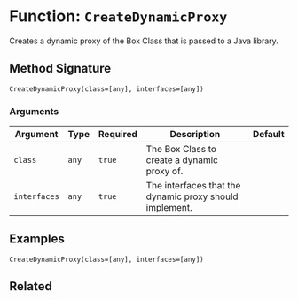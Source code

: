 [comment]: # (Note: This documentation is generated dynamically in the build process.  To modify the contents, change the javadoc on the _invoke method of the BIF class)

# Function: `CreateDynamicProxy`

Creates a dynamic proxy of the Box Class that is passed to a Java library.

## Method Signature
```
CreateDynamicProxy(class=[any], interfaces=[any])
```
### Arguments

| Argument | Type | Required | Description | Default |
|----------|------|----------|-------------|---------|
| `class` | `any` | `true` | The Box Class to create a dynamic proxy of. |  |
| `interfaces` | `any` | `true` | The interfaces that the dynamic proxy should implement. |  |

## Examples

```
CreateDynamicProxy(class=[any], interfaces=[any])
```

## Related

